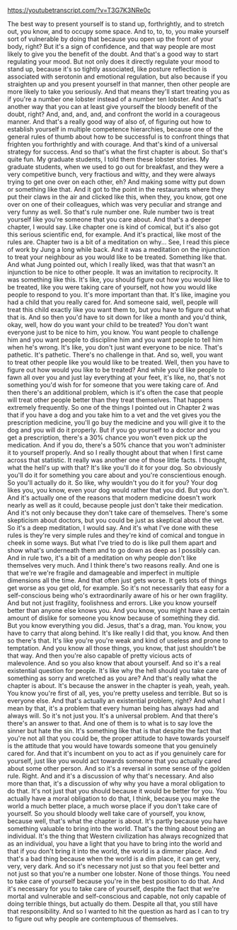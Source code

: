https://youtubetranscript.com/?v=T3G7K3NRe0c

 The best way to present yourself is to stand up, forthrightly, and to stretch out, you know, and to occupy some space. And to, to, to, you make yourself sort of vulnerable by doing that because you open up the front of your body, right? But it's a sign of confidence, and that way people are most likely to give you the benefit of the doubt. And that's a good way to start regulating your mood. But not only does it directly regulate your mood to stand up, because it's so tightly associated, like posture reflection is associated with serotonin and emotional regulation, but also because if you straighten up and you present yourself in that manner, then other people are more likely to take you seriously. And that means they'll start treating you as if you're a number one lobster instead of a number ten lobster. And that's another way that you can at least give yourself the bloody benefit of the doubt, right? And, and, and, and, and confront the world in a courageous manner. And that's a really good way of also of, of figuring out how to establish yourself in multiple competence hierarchies, because one of the general rules of thumb about how to be successful is to confront things that frighten you forthrightly and with courage. And that's kind of a universal strategy for success. And so that's what the first chapter is about. So that's quite fun. My graduate students, I told them these lobster stories. My graduate students, when we used to go out for breakfast, and they were a very competitive bunch, very fractious and witty, and they were always trying to get one over on each other, eh? And making some witty put down or something like that. And it got to the point in the restaurants where they put their claws in the air and clicked like this, when they, you know, got one over on one of their colleagues, which was very peculiar and strange and very funny as well. So that's rule number one. Rule number two is treat yourself like you're someone that you care about. And that's a deeper chapter, I would say. Like chapter one is kind of comical, but it's also got this serious scientific end, for example. And it's practical, like most of the rules are. Chapter two is a bit of a meditation on why... See, I read this piece of work by Jung a long while back. And it was a meditation on the injunction to treat your neighbour as you would like to be treated. Something like that. And what Jung pointed out, which I really liked, was that that wasn't an injunction to be nice to other people. It was an invitation to reciprocity. It was something like this. It's like, you should figure out how you would like to be treated, like you were taking care of yourself, not how you would like people to respond to you. It's more important than that. It's like, imagine you had a child that you really cared for. And someone said, well, people will treat this child exactly like you want them to, but you have to figure out what that is. And so then you'd have to sit down for like a month and you'd think, okay, well, how do you want your child to be treated? You don't want everyone just to be nice to him, you know. You want people to challenge him and you want people to discipline him and you want people to tell him when he's wrong. It's like, you don't just want everyone to be nice. That's pathetic. It's pathetic. There's no challenge in that. And so, well, you want to treat other people like you would like to be treated. Well, then you have to figure out how would you like to be treated? And while you'd like people to fawn all over you and just lay everything at your feet, it's like, no, that's not something you'd wish for for someone that you were taking care of. And then there's an additional problem, which is it's often the case that people will treat other people better than they treat themselves. That happens extremely frequently. So one of the things I pointed out in Chapter 2 was that if you have a dog and you take him to a vet and the vet gives you the prescription medicine, you'll go buy the medicine and you will give it to the dog and you will do it properly. But if you go yourself to a doctor and you get a prescription, there's a 30% chance you won't even pick up the medication. And if you do, there's a 50% chance that you won't administer it to yourself properly. And so I really thought about that when I first came across that statistic. It really was another one of those little facts. I thought, what the hell's up with that? It's like you'll do it for your dog. So obviously you'll do it for something you care about and you're conscientious enough. So you'll actually do it. So like, why wouldn't you do it for you? Your dog likes you, you know, even your dog would rather that you did. But you don't. And it's actually one of the reasons that modern medicine doesn't work nearly as well as it could, because people just don't take their medication. And it's not only because they don't take care of themselves. There's some skepticism about doctors, but you could be just as skeptical about the vet. So it's a deep meditation, I would say. And it's what I've done with these rules is they're very simple rules and they're kind of comical and tongue in cheek in some ways. But what I've tried to do is like pull them apart and show what's underneath them and to go down as deep as I possibly can. And in rule two, it's a bit of a meditation on why people don't like themselves very much. And I think there's two reasons really. And one is that we're we're fragile and damageable and imperfect in multiple dimensions all the time. And that often just gets worse. It gets lots of things get worse as you get old, for example. So it's not necessarily that easy for a self-conscious being who's extraordinarily aware of his or her own fragility. And but not just fragility, foolishness and errors. Like you know yourself better than anyone else knows you. And you know, you might have a certain amount of dislike for someone you know because of something they did. But you know everything you did. Jesus, that's a drag, man. You know, you have to carry that along behind. It's like really I did that, you know. And then so there's that. It's like you're you're weak and kind of useless and prone to temptation. And you know all those things, you know, that just shouldn't be that way. And then you're also capable of pretty vicious acts of malevolence. And so you also know that about yourself. And so it's a real existential question for people. It's like why the hell should you take care of something as sorry and wretched as you are? And that's really what the chapter is about. It's because the answer in the chapter is yeah, yeah, yeah. You know you're first of all, yes, you're pretty useless and terrible. But so is everyone else. And that's actually an existential problem, right? And what I mean by that, it's a problem that every human being has always had and always will. So it's not just you. It's a universal problem. And that there's there's an answer to that. And one of them is to what is to say love the sinner but hate the sin. It's something like that is that despite the fact that you're not all that you could be, the proper attitude to have towards yourself is the attitude that you would have towards someone that you genuinely cared for. And that it's incumbent on you to act as if you genuinely care for yourself, just like you would act towards someone that you actually cared about some other person. And so it's a reversal in some sense of the golden rule. Right. And and it's a discussion of why that's necessary. And also more than that, it's a discussion of why why you have a moral obligation to do that. It's not just that you should because it would be better for you. You actually have a moral obligation to do that, I think, because you make the world a much better place, a much worse place if you don't take care of yourself. So you should bloody well take care of yourself, you know, because well, that's what the chapter is about. It's partly because you have something valuable to bring into the world. That's the thing about being an individual. It's the thing that Western civilization has always recognized that as an individual, you have a light that you have to bring into the world and that if you don't bring it into the world, the world is a dimmer place. And that's a bad thing because when the world is a dim place, it can get very, very, very dark. And so it's necessary not just so that you feel better and not just so that you're a number one lobster. None of those things. You need to take care of yourself because you're in the best position to do that. And it's necessary for you to take care of yourself, despite the fact that we're mortal and vulnerable and self-conscious and capable, not only capable of doing terrible things, but actually do them. Despite all that, you still have that responsibility. And so I wanted to hit the question as hard as I can to try to figure out why people are contemptuous of themselves.